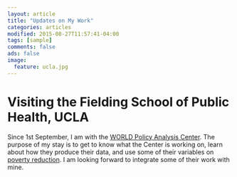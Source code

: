```yaml
---
layout: article
title: "Updates on My Work"
categories: articles
modified: 2015-08-27T11:57:41-04:00
tags: [sample]
comments: false
ads: false
image:
  feature: ucla.jpg
---
```


# Visiting the Fielding School of Public Health, UCLA

Since 1st September, I am with the [WORLD Policy Analysis Center](http://worldpolicycenter.org/). The purpose of my stay is to get to know what the Center is working on, learn about how they produce their data, and use some of their variables on [poverty reduction](http://worldpolicycenter.org/topics/poverty/policies). I am looking forward to integrate some of their work with mine.
